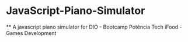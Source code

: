 # JavaScript-Piano-Simulator
** A javascript piano simulator for DIO - Bootcamp Potência Tech iFood - Games Development 

